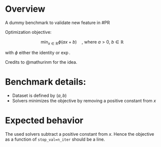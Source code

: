 # Overview

A dummy benchmark to validate new feature in #PR

Optimization objective:

$$\min_{x \in \mathbb{R}} \phi(ax + b) \quad \text{, where } a > 0, \ b \in \mathbb{R}$$

with $\phi$ either the identity or $\exp$.

Credits to @mathurinm for the idea.


# Benchmark details:

- Dataset is defined by $(a, b)$
- Solvers minimizes the objective by removing a positive constant from $x$


# Expected behavior

The used solvers subtract a positive constant from $x$.
Hence the objective as a function of ``stop_val=n_iter`` should be a line.
